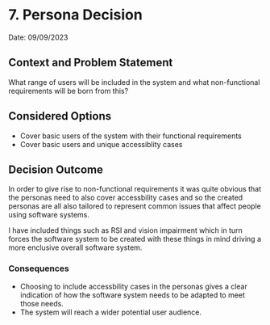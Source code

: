 # 7. Persona Decision
Date: 09/09/2023
## Context and Problem Statement

What range of users will be included in the system and what non-functional requirements will be born from this?

## Considered Options

* Cover basic users of the system with their functional requirements
* Cover basic users and unique accessiblity cases

## Decision Outcome

In order to give rise to non-functional requirements it was quite obvious that the personas need to also cover accessbility cases and so the created personas are all also tailored to represent common issues that affect people using software systems.

I have included things such as RSI and vision impairment which in turn forces the software system to be created with these things in mind driving a more enclusive overall software system.

### Consequences

* Choosing to include accessbility cases in the personas gives a clear indication of how the software system needs to be adapted to meet those needs.
* The system will reach a wider potential user audience.

